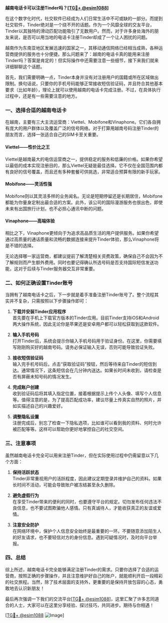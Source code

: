 **越南电话卡可以注册Tinder吗？[[TG💪+ @esim1088](https://t.me/s/esim1088)]**

在这个数字化时代，社交软件已经成为人们日常生活中不可或缺的一部分。而提到社交软件，Tinder绝对是一个绕不开的话题。作为一个风靡全球的交友平台，Tinder以其独特的滑动匹配功能吸引了无数用户。然而，对于许多身处海外的朋友来说，是否可以用当地的电话卡注册Tinder却成了一个让人困扰的问题。

越南作为东南亚地区发展迅速的国家之一，其移动通信网络已经相当成熟，各种运营商提供的服务也十分便捷。那么问题来了：越南的电话卡真的能用来注册Tinder吗？答案是肯定的！但实际操作中还需要注意一些细节，接下来我们就来详细聊聊这个话题。

首先，我们需要明确一点，Tinder本身并没有对注册用户的国籍或所在区域做出限制。换句话说，只要你的手机号码能够正常接收短信验证码，并且符合其他基本要求（比如年龄），理论上就可以使用越南的电话卡完成注册。不过，在具体执行过程中，还是有一些需要注意的地方。

### 一、选择合适的越南电话卡

在越南，主要有三大主流运营商：Viettel、Mobifone和Vinaphone。它们各自拥有庞大的用户群体以及覆盖广泛的信号网络。对于打算用越南号码注册Tinder的朋友而言，选择一张适合自己的SIM卡至关重要。

#### Viettel——性价比之王
Viettel是越南最大的电信运营商之一，提供稳定的服务和低廉的价格。如果你希望以最低的成本实现注册目的，那么Viettel无疑是最佳选择。它不仅在全国范围内都有良好的信号覆盖，而且还有多种套餐可供挑选，非常适合预算有限的新手玩家。

#### Mobifone——灵活性强
Mobifone则以其灵活多样的业务闻名。无论是短期停留还是长期居住，Mobifone都能为你量身定制出最合适的方案。此外，该公司的国际漫游服务也很出色，即使未来有出国旅行计划，也不必担心通讯中断的问题。

#### Vinaphone——高端体验
相比之下，Vinaphone更倾向于为追求高品质生活的用户提供服务。如果你希望通过高质量的通话质量和流畅的数据连接来提升Tinder体验，那么Vinaphone将是不错的选择。

无论选择哪一家运营商，都建议提前了解清楚相关资费政策，确保自己不会因为不了解规则而产生额外费用。同时也要记得确认所选号码是否支持国际短信发送功能，这对于后续与Tinder服务器交互非常重要。

### 二、如何正确设置Tinder账号

当拥有了越南电话卡之后，下一步就是着手准备注册Tinder账号了。整个流程其实并不复杂，只需按照以下步骤操作即可：

1. **下载并安装Tinder应用程序**  
   首先要在手机上下载官方版本的Tinder应用。目前Tinder支持iOS和Android两大操作系统，因此无论你是苹果还是安卓用户都可以轻松获取到这款软件。

2. **输入手机号码**  
   打开Tinder后，系统会提示你输入手机号码用于验证身份。在这里，你需要填写刚刚购买好的越南号码。请务必保证输入无误，否则可能导致验证失败。

3. **接收短信验证码**  
   输入完手机号码后，点击“获取验证码”按钮，然后等待来自Tinder的短信到达。通常情况下，这条短信会在几分钟内送达。如果长时间未收到，请检查是否有屏蔽未知号码的情况发生。

4. **完成账户创建**  
   收到验证码后将其填入指定位置，接着根据提示上传个人头像、填写个人信息等。值得注意的是，为了提高匹配成功率，建议尽量上传真实自然的照片，并如实描述自己的兴趣爱好。

5. **调整隐私设置**  
   注册完成后，别忘了检查一下隐私选项，比如谁可以看到我的资料、何时允许被匹配等等。这样可以帮助你更好地掌控自己的社交空间。

### 三、注意事项

虽然越南电话卡完全可以用来注册Tinder，但在实际使用过程中仍需留意以下几个方面：

1. **保持活跃状态**  
   Tinder非常重视用户的活跃程度，因此建议定期登录并维护自己的资料。如果长时间不活动，可能会导致账户被冻结甚至永久删除。

2. **避免虚假行为**  
   在享受Tinder带来的便利的同时，也要遵守平台的规定。切勿发布任何违法不良信息，也不要试图欺骗他人感情。只有真诚待人，才能收获真正的友谊或爱情。

3. **注意安全防护**  
   在网络环境中，保护个人信息安全始终是最重要的一环。不要随意添加陌生人的好友请求，也不要轻信对方的身份信息。遇到可疑情况时，及时向平台举报。

### 四、总结

综上所述，越南电话卡完全能够满足注册Tinder的需求。只要你选择了合适的运营商，按照正确的步骤操作，并且注意维护好自己的账户，就能顺利开启一段精彩的社交旅程。当然，除了技术层面的支持外，更重要的是保持开放包容的心态，勇敢地去认识新朋友！

最后再次强调一下我们的交流平台[[TG💪+ @esim1088](https://t.me/s/esim1088)]，这里汇聚了许多志同道合的人士，大家可以在这里分享经验、探讨技巧，共同进步。期待与你相遇！

[[TG💪+ @esim1088](https://t.me/s/esim1088) ![Image](https://i.postimg.cc/4NQfJmqS/Snipaste-2025-05-13-00-14-12.png)]